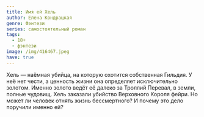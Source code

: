 ```yaml
---
title: Имя ей Хель
author: Елена Кондрацкая
genre: Фэнтези
series: самостоятельный роман
tags:
  - 18+
  - фэнтези
image: /img/416467.jpeg
have: true
---
```

Хель — наёмная убийца, на которую охотится собственная Гильдия. У неё нет чести, а ценность жизни она определяет исключительно золотом. Именно золото ведёт её далеко за Троллий Перевал, в земли, полные чудовищ. Хель заказали убийство Верховного Короля фейри. Но может ли человек отнять жизнь бессмертного? И почему это дело поручили именно ей?